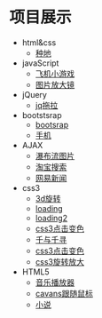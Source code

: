 # 项目展示
 + html&css
   - [种地](https://511446781.github.io/project/cultivation)
 + javaScript
   - [飞机小游戏](https://511446781.github.io/project/飞机)
   - [图片放大镜](https://511446781.github.io/project/图片放大镜)
+ jQuery
   - [jq拖拉](https://511446781.github.io/project/jq)
+ bootstsrap
   - [bootsrap](https://511446781.github.io/project/bootsrap)
   - [手机](https://511446781.github.io/project/手机)
+ AJAX
   - [瀑布流图片](https://511446781.github.io/project/AJAX/瀑布流.html)
   - [淘宝搜索](https://511446781.github.io/project/AJAX/淘宝搜索.html)
   - [网易新闻](https://511446781.github.io/project/AJAX/网易新闻.html)
+ css3
    - [3d旋转](https://511446781.github.io/project/正方形3D旋转)
    - [loading](https://511446781.github.io/project/loading)
    - [loading2](https://511446781.github.io/project/loading2)
    - [css3点击变色](https://511446781.github.io/project/css3点击变色)
    - [千与千寻](https://511446781.github.io/project/千与千寻)
    - [css3点击变色](https://511446781.github.io/project/css3点击变色)
    - [css3旋转放大](https://511446781.github.io/project/css3旋转放大)
+ HTML5
    - [音乐播放器](https://511446781.github.io/project/音乐播放器)
    - [cavans跟随鼠标](https://511446781.github.io/project/cavans跟随鼠标)
    - [小说](https://511446781.github.io/小说/seach.html)
